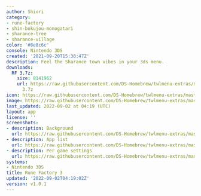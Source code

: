 ```yaml
---
author: Shiori
category:
- rune-factory
- shin-bokujou-monogatari
- sharance-tree
- sharance-village
color: '#8e8c6c'
console: Nintendo 3DS
created: '2021-09-20T15:38:47Z'
description: Feel the Sharance town vibes in your 3ds menu.
downloads:
  RF 3.7z:
    size: 8141962
    url: https://raw.githubusercontent.com/DS-Homebrew/twlmenu-extras/master/_nds/TWiLightMenu/3dsmenu/themes/RF
      3.7z
icon: https://raw.githubusercontent.com/DS-Homebrew/twlmenu-extras/master/_nds/TWiLightMenu/3dsmenu/themes/meta/RF%203/icon.png
image: https://raw.githubusercontent.com/DS-Homebrew/twlmenu-extras/master/_nds/TWiLightMenu/3dsmenu/themes/meta/RF%203/icon.png
last_updated: 2022-09-02 at 04:19 (UTC)
layout: app
license: ''
screenshots:
- description: Background
  url: https://raw.githubusercontent.com/DS-Homebrew/twlmenu-extras/master/_nds/TWiLightMenu/3dsmenu/themes/meta/RF%203/screenshots/Background.png
- description: App list
  url: https://raw.githubusercontent.com/DS-Homebrew/twlmenu-extras/master/_nds/TWiLightMenu/3dsmenu/themes/meta/RF%203/screenshots/app-list.png
- description: Per game settings
  url: https://raw.githubusercontent.com/DS-Homebrew/twlmenu-extras/master/_nds/TWiLightMenu/3dsmenu/themes/meta/RF%203/screenshots/per-game-settings.png
systems:
- Nintendo 3DS
title: Rune Factory 3
updated: '2022-09-02T04:19:02Z'
version: v1.0.1
---
```

